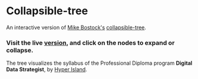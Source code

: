 # Collapsible-tree

An interactive version of [Mike Bostock's](https://bost.ocks.org/mike/) [collapsible-tree](https://gist.github.com/mbostock/4339083). 

### Visit the live [version](https://annaunger.github.io/ddsD3tree/), and click on the nodes to expand or collapse.

The tree visualizes the syllabus of the Professional Diploma program **Digital Data Strategist**, by [Hyper Island](https://www.hyperisland.com/).

